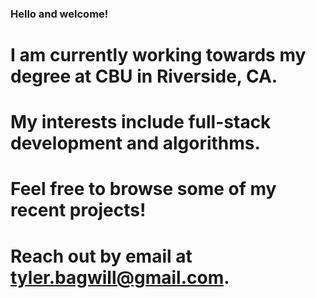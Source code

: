 ### Hello and welcome!

# I am currently working towards my degree at CBU in Riverside, CA.
# My interests include full-stack development and algorithms.
# Feel free to browse some of my recent projects!
# Reach out by email at tyler.bagwill@gmail.com.
